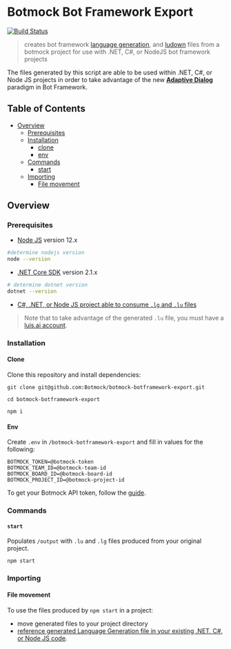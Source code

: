 # Botmock Bot Framework Export

[![Build Status](https://dev.azure.com/botmock/botmock-botframework-export/_apis/build/status/Botmock.botmock-botframework-export?branchName=master)](https://dev.azure.com/botmock/botmock-botframework-export/_build/latest?definitionId=1&branchName=master)

> creates bot framework [language generation](https://github.com/Microsoft/BotBuilder-Samples/tree/master/experimental/language-generation#language-generation-preview), and [ludown](https://github.com/Microsoft/botbuilder-tools/blob/master/packages/Ludown/docs/lu-file-format.md) files from a botmock project for use with .NET, C#, or NodeJS bot framework projects

The files generated by this script are able to be used within .NET, C#, or Node JS projects in order to take advantage of the new [**Adaptive Dialog**](https://github.com/microsoft/BotBuilder-Samples/tree/master/experimental/adaptive-dialog#adaptive-dialog-preview) paradigm in Bot Framework.


## Table of Contents

* [Overview](#overview)
  * [Prerequisites](#prerequisites)
  * [Installation](#installation)
    * [clone](#clone)
    * [env](#env)
  * [Commands](#commands)
    * [start](#start)
  * [Importing](#importing)
    * [File movement](#file-movement)

## Overview

### Prerequisites

- [Node JS](https://nodejs.org/en/) version 12.x

```bash
#determine nodejs version
node --version
```

- [.NET Core SDK](https://dotnet.microsoft.com/download) version 2.1.x

```bash
# determine dotnet version
dotnet --version
```

- [C#, .NET, or Node JS project able to consume `.lg` and `.lu` files](https://github.com/microsoft/BotBuilder-Samples/tree/master/experimental/adaptive-dialog/csharp_dotnetcore/04.core-bot#using-cli)

> Note that to take advantage of the generated `.lu` file, you must have a [luis.ai account](https://www.luis.ai/).

### Installation

#### Clone

Clone this repository and install dependencies:

```shell
git clone git@github.com:Botmock/botmock-botframework-export.git

cd botmock-botframework-export

npm i
```

#### Env

Create `.env` in `/botmock-botframework-export` and fill in values for the following:

```shell
BOTMOCK_TOKEN=@botmock-token
BOTMOCK_TEAM_ID=@botmock-team-id
BOTMOCK_BOARD_ID=@botmock-board-id
BOTMOCK_PROJECT_ID=@botmock-project-id
```

To get your Botmock API token, follow the [guide](http://help.botmock.com/en/articles/2334581-developer-api).

### Commands

#### `start`

Populates `/output` with `.lu` and `.lg` files produced from your original project.

```shell
npm start
```

### Importing

#### File movement

To use the files produced by `npm start` in a project:

- move generated files to your project directory
- [reference generated Language Generation file in your existing .NET, C#, or Node JS code](https://github.com/microsoft/BotBuilder-Samples/blob/master/experimental/adaptive-dialog/docs/language-generation.md).
